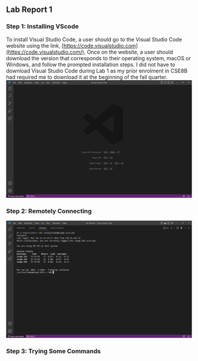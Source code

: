 ## Lab Report 1
### Step 1: Installing VScode
To install Visual Studio Code, a user should go to the Visual Studio Code website using the link, [https://code.visualstudio.com](https://code.visualstudio.com/). Once on the website, a user should download the version that corresponds to their operating system, macOS or Windows, and follow the prompted installation steps. I did not have to download Visual Studio Code during Lab 1 as my prior enrolment in CSE8B had required me to download it at the beginning of the fall quarter. 
![Image](lab-report-1-image-1.png)
### Step 2: Remotely Connecting
![Image](lab-report-1-image-2.png)
### Step 3: Trying Some Commands
